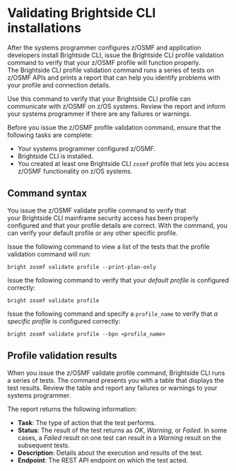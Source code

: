 # Validating Brightside CLI installations

After the systems programmer configures z/OSMF and application developers install Brightside CLI, issue the Brightside CLI profile validation command to verify that your z/OSMF profile will function properly. The Brightside CLI profile validation command runs a series of tests on z/OSMF APIs and prints a report that can help you identify problems with your profile and connection details.

Use this command to verify that your Brightside CLI profile can communicate with z/OSMF on z/OS systems. Review the report and inform your systems programmer if there are any failures or warnings.

Before you issue the z/OSMF profile validation command, ensure that the following tasks are complete:

  - Your systems programmer configured z/OSMF.
  - Brightside CLI is installed.
  - You created at least one Brightside CLI `zosmf` profile that lets you access z/OSMF functionality on z/OS systems.

## Command syntax

You issue the z/OSMF validate profile command to verify that your Brightside CLI mainframe security access has been properly configured and that your profile details are correct. With the command, you can verify your default profile or any other specific profile.    

Issue the following command to view a list of the tests that the profile validation command will run: 

```
bright zosmf validate profile --print-plan-only
```

Issue the following command to verify that your *default profile* is configured correctly:    

```
bright zosmf validate profile
```

Issue the following command and specify a `profile_name` to verify that *a specific profile* is configured correctly:    

```
bright zosmf validate profile --bpn <profile_name>
```

## Profile validation results

When you issue the z/OSMF validate profile command, Brightside CLI runs a series of tests. The command presents you with a table that displays the test results. Review the table and report any
failures or warnings to your systems programmer.

The report returns the following information:

  - **Task**: The type of action that the test performs.
  - **Status**: The result of the test returns as *OK*, *Warning*, or *Failed*. In some cases, a *Failed* result on one test can result in a *Warning* result on the subsequent tests.
  - **Description**: Details about the execution and results of the test.
  - **Endpoint**: The REST API endpoint on which the test acted.
